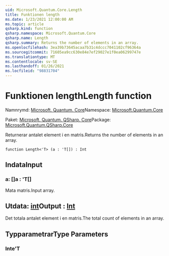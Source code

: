 ```yaml
---
uid: Microsoft.Quantum.Core.Length
title: Funktionen length
ms.date: 1/23/2021 12:00:00 AM
ms.topic: article
qsharp.kind: function
qsharp.namespace: Microsoft.Quantum.Core
qsharp.name: Length
qsharp.summary: Returns the number of elements in an array.
ms.openlocfilehash: 3ea39b73645acaa7b31c4dccc7041102cf96364a
ms.sourcegitcommit: 71605ea9cc630e84e7ef29027e1f0ea06299747e
ms.translationtype: MT
ms.contentlocale: sv-SE
ms.lasthandoff: 01/26/2021
ms.locfileid: "98831704"
---
```

# <a name="length-function"></a><span data-ttu-id="2b413-102">Funktionen length</span><span class="sxs-lookup"><span data-stu-id="2b413-102">Length function</span></span>

<span data-ttu-id="2b413-103">Namnrymd: [Microsoft. Quantum. Core](xref:Microsoft.Quantum.Core)</span><span class="sxs-lookup"><span data-stu-id="2b413-103">Namespace: [Microsoft.Quantum.Core](xref:Microsoft.Quantum.Core)</span></span>

<span data-ttu-id="2b413-104">Paket: [Microsoft. Quantum. QSharp. Core](https://nuget.org/packages/Microsoft.Quantum.QSharp.Core)</span><span class="sxs-lookup"><span data-stu-id="2b413-104">Package: [Microsoft.Quantum.QSharp.Core](https://nuget.org/packages/Microsoft.Quantum.QSharp.Core)</span></span>


<span data-ttu-id="2b413-105">Returnerar antalet element i en matris.</span><span class="sxs-lookup"><span data-stu-id="2b413-105">Returns the number of elements in an array.</span></span>

```qsharp
function Length<'T> (a : 'T[]) : Int
```


## <a name="input"></a><span data-ttu-id="2b413-106">Indata</span><span class="sxs-lookup"><span data-stu-id="2b413-106">Input</span></span>

### <a name="a--t"></a><span data-ttu-id="2b413-107">a: []</span><span class="sxs-lookup"><span data-stu-id="2b413-107">a : 'T[]</span></span>

<span data-ttu-id="2b413-108">Mata matris.</span><span class="sxs-lookup"><span data-stu-id="2b413-108">Input array.</span></span>



## <a name="output--int"></a><span data-ttu-id="2b413-109">Utdata: [int](xref:microsoft.quantum.lang-ref.int)</span><span class="sxs-lookup"><span data-stu-id="2b413-109">Output : [Int](xref:microsoft.quantum.lang-ref.int)</span></span>

<span data-ttu-id="2b413-110">Det totala antalet element i en matris.</span><span class="sxs-lookup"><span data-stu-id="2b413-110">The total count of elements in an array.</span></span>

## <a name="type-parameters"></a><span data-ttu-id="2b413-111">Typparametrar</span><span class="sxs-lookup"><span data-stu-id="2b413-111">Type Parameters</span></span>

### <a name="t"></a><span data-ttu-id="2b413-112">Inte</span><span class="sxs-lookup"><span data-stu-id="2b413-112">'T</span></span>

